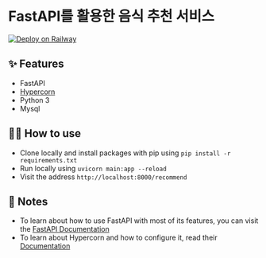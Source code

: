 # FastAPI를 활용한 음식 추천 서비스
[![Deploy on Railway](https://railway.app/button.svg)](https://railway.app/template/-NvLj4?referralCode=CRJ8FE)
## ✨ Features

- FastAPI
- [Hypercorn](https://hypercorn.readthedocs.io/)
- Python 3
- Mysql

## 💁‍♀️ How to use

- Clone locally and install packages with pip using `pip install -r requirements.txt`
- Run locally using `uvicorn main:app --reload`
- Visit the address `http://localhost:8000/recommend`

## 📝 Notes

- To learn about how to use FastAPI with most of its features, you can visit the [FastAPI Documentation](https://fastapi.tiangolo.com/tutorial/)
- To learn about Hypercorn and how to configure it, read their [Documentation](https://hypercorn.readthedocs.io/)

